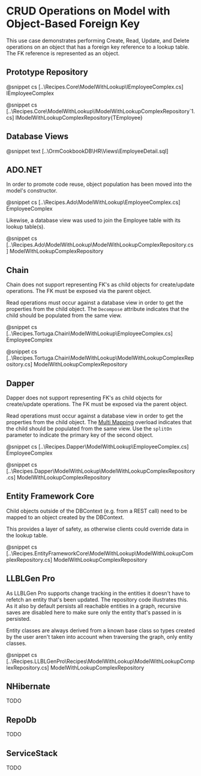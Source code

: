 ﻿# CRUD Operations on Model with Object-Based Foreign Key

This use case demonstrates performing Create, Read, Update, and Delete operations on an object that has a foreign key reference to a lookup table. The FK reference is represented as an object.

## Prototype Repository

@snippet cs [..\Recipes.Core\ModelWithLookup\IEmployeeComplex.cs] IEmployeeComplex

@snippet cs [..\Recipes.Core\ModelWithLookup\IModelWithLookupComplexRepository`1.cs] IModelWithLookupComplexRepository{TEmployee}

## Database Views

@snippet text [..\OrmCookbookDB\HR\Views\EmployeeDetail.sql] 

## ADO.NET

In order to promote code reuse, object population has been moved into the model's constructor.

@snippet cs [..\Recipes.Ado\ModelWithLookup\EmployeeComplex.cs] EmployeeComplex

Likewise, a database view was used to join the Employee table with its lookup table(s).

@snippet cs [..\Recipes.Ado\ModelWithLookup\ModelWithLookupComplexRepository.cs] ModelWithLookupComplexRepository


## Chain

Chain does not support representing FK's as child objects for create/update operations. The FK must be exposed via the parent object.

Read operations must occur against a database view in order to get the properties from the child object. The `Decompose` attribute indicates that the child should be populated from the same view.

@snippet cs [..\Recipes.Tortuga.Chain\ModelWithLookup\EmployeeComplex.cs] EmployeeComplex

@snippet cs [..\Recipes.Tortuga.Chain\ModelWithLookup\ModelWithLookupComplexRepository.cs] ModelWithLookupComplexRepository


## Dapper

Dapper does not support representing FK's as child objects for create/update operations. The FK must be exposed via the parent object.

Read operations must occur against a database view in order to get the properties from the child object. The [Multi Mapping](https://github.com/StackExchange/Dapper#multi-mapping) overload indicates that the child should be populated from the same view. Use the `splitOn` parameter to indicate the primary key of the second object.

@snippet cs [..\Recipes.Dapper\ModelWithLookup\EmployeeComplex.cs] EmployeeComplex

@snippet cs [..\Recipes.Dapper\ModelWithLookup\ModelWithLookupComplexRepository.cs] ModelWithLookupComplexRepository

## Entity Framework Core

Child objects outside of the DBContext (e.g. from a REST call) need to be mapped to an object created by the DBContext.

This provides a layer of safety, as otherwise clients could override data in the lookup table.

@snippet cs [..\Recipes.EntityFrameworkCore\ModelWithLookup\ModelWithLookupComplexRepository.cs] ModelWithLookupComplexRepository

## LLBLGen Pro

As LLBLGen Pro supports change tracking in the entities it doesn't have to refetch an entity that's been updated. The repository code 
illustrates this. As it also by default persists all reachable entities in a graph, recursive saves are disabled here to make sure only the
entity that's passed in is persisted. 

Entity classes are always derived from a known base class so types created by the user aren't taken into account when traversing the graph, 
only entity classes. 

@snippet cs [..\Recipes.LLBLGenPro\Recipes\ModelWithLookup\ModelWithLookupComplexRepository.cs] ModelWithLookupComplexRepository


## NHibernate

TODO

## RepoDb

TODO

## ServiceStack

TODO
